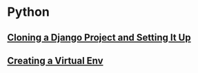 # Python

## [Cloning a Django Project and Setting It Up](django-clone)
## [Creating a Virtual Env](venv)
